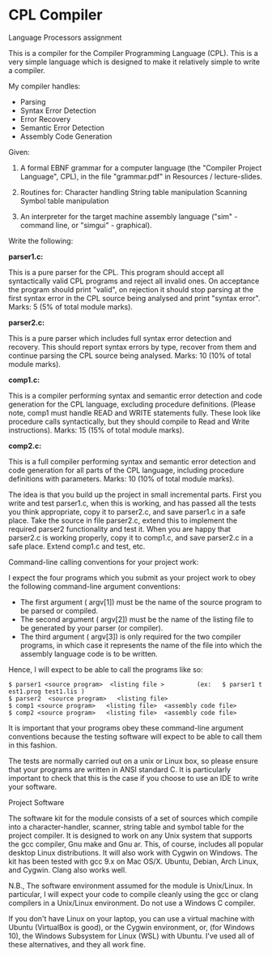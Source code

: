 # CPL Compiler
Language Processors assignment

This is a compiler for the Compiler Programming Language (CPL). This is a very simple language which is designed to make it relatively simple to write a compiler. 

My compiler handles:
* Parsing
* Syntax Error Detection
* Error Recovery
* Semantic Error Detection
* Assembly Code Generation

Given:

1. A formal EBNF grammar for a computer language (the "Compiler Project Language", CPL), in the file "grammar.pdf" in Resources / lecture-slides.
     
2. Routines for:
    Character handling
    String table manipulation
    Scanning
    Symbol table manipulation
         
3. An interpreter for the target machine assembly language ("sim" - command line, or "simgui" - graphical).


Write the following:

**parser1.c:**

This is a pure parser for the CPL. This program should accept all syntactically valid CPL programs and reject all invalid ones. On acceptance the program should print "valid", on rejection it should stop parsing at the first syntax error in the CPL source being analysed and print "syntax error". Marks: 5 (5% of total module marks).
    
**parser2.c:**

This is a pure parser which includes full syntax error detection and recovery. This should report syntax errors by type, recover from them and continue parsing the CPL source being analysed. Marks: 10 (10% of total module marks).
    
**comp1.c:**

This is a compiler performing syntax and semantic error detection and code generation for the CPL language, excluding procedure definitions. (Please note, comp1 must handle READ and WRITE statements fully. These look like procedure calls syntactically, but they should compile to Read and Write instructions). Marks: 15 (15% of total module marks).

**comp2.c:**

This is a full compiler performing syntax and semantic error detection and code generation for all parts of the CPL language, including procedure definitions with parameters. Marks: 10 (10% of total module marks).



The idea is that you build up the project in small incremental parts. First you write and test parser1.c, when this is working, and has passed all the tests you think appropriate, copy it to parser2.c, and save parser1.c in a safe place. Take the source in file parser2.c, extend this to implement the required parser2 functionality and test it. When you are happy that parser2.c is working properly, copy it to comp1.c, and save parser2.c in a safe place. Extend comp1.c and test, etc.


Command-line calling conventions for your project work:

I expect the four programs which you submit as your project work to obey the following command-line argument conventions:

 - The first argument ( argv[1]) must be the name of the source program to be parsed or compiled.
 - The second argument ( argv[2]) must be the name of the listing file to be generated by your parser (or compiler).
 - The third argument ( argv[3]) is only required for the two compiler programs, in which case it represents the name of the file into which the assembly language code is to be written.

Hence, I will expect to be able to call the programs like so:

    $ parser1 <source program>  <listing file >         (ex:   $ parser1 t est1.prog test1.lis )
    $ parser2  <source program>   <listing file>
    $ comp1 <source program>   <listing file>  <assembly code file>
    $ comp2 <source program>   <listing file>  <assembly code file>


It is important that your programs obey these command-line argument conventions because the testing software will expect to be able to call them in this fashion.

The tests are normally carried out on a unix or Linux box, so please ensure that your programs are written in ANSI standard C. It is particularly important to check that this is the case if you choose to use an IDE to write your software.


Project Software

The software kit for the module consists of a set of sources which compile into a character-handler, scanner, string table and symbol table for the project compiler. It is designed to work on any Unix system that supports the gcc compiler, Gnu make and Gnu ar. This, of course, includes all popular desktop Linux distributions. It will also work with Cygwin on Windows. The kit has been tested with gcc 9.x on Mac OS/X. Ubuntu, Debian, Arch Linux, and Cygwin.  Clang also works well.


N.B., The software environment assumed for the module is Unix/Linux.  In particular, I will expect your code to compile cleanly using the gcc or clang compilers in a Unix/Linux environment.  Do not use a Windows C compiler. 

If you don't have Linux on your laptop, you can use a virtual machine with Ubuntu (VirtualBox is good), or the Cygwin environment, or, (for Windows 10), the Windows Subsystem for Linux (WSL) with Ubuntu.  I've used all of these alternatives, and they all work fine.

